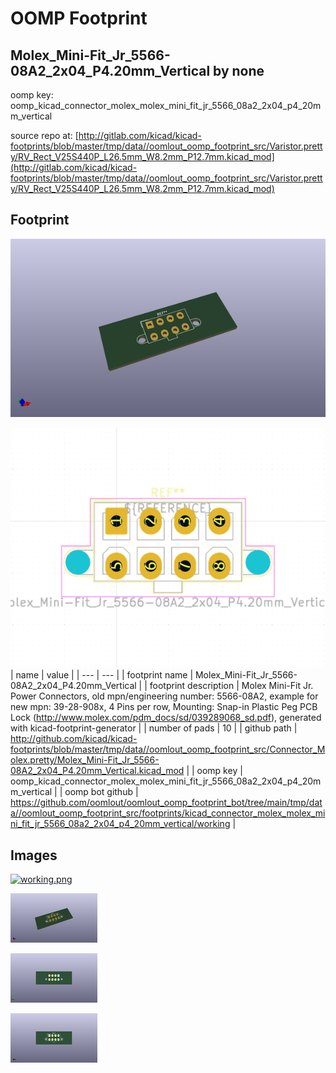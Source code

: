 # OOMP Footprint  
## Molex_Mini-Fit_Jr_5566-08A2_2x04_P4.20mm_Vertical  by none  
  
oomp key: oomp_kicad_connector_molex_molex_mini_fit_jr_5566_08a2_2x04_p4_20mm_vertical  
  
source repo at: [http://gitlab.com/kicad/kicad-footprints/blob/master/tmp/data//oomlout_oomp_footprint_src/Varistor.pretty/RV_Rect_V25S440P_L26.5mm_W8.2mm_P12.7mm.kicad_mod](http://gitlab.com/kicad/kicad-footprints/blob/master/tmp/data//oomlout_oomp_footprint_src/Varistor.pretty/RV_Rect_V25S440P_L26.5mm_W8.2mm_P12.7mm.kicad_mod)  
## Footprint  
  
[![working_kicad_pcb_3d.png](working_kicad_pcb_3d_600.png)](working_kicad_pcb_3d.png)  
  
[![working.png](working_600.png)](working.png)  
| name | value | 
| --- | --- | 
| footprint name | Molex_Mini-Fit_Jr_5566-08A2_2x04_P4.20mm_Vertical | 
| footprint description | Molex Mini-Fit Jr. Power Connectors, old mpn/engineering number: 5566-08A2, example for new mpn: 39-28-908x, 4 Pins per row, Mounting: Snap-in Plastic Peg PCB Lock (http://www.molex.com/pdm_docs/sd/039289068_sd.pdf), generated with kicad-footprint-generator | 
| number of pads | 10 | 
| github path | http://github.com/kicad/kicad-footprints/blob/master/tmp/data//oomlout_oomp_footprint_src/Connector_Molex.pretty/Molex_Mini-Fit_Jr_5566-08A2_2x04_P4.20mm_Vertical.kicad_mod | 
| oomp key | oomp_kicad_connector_molex_molex_mini_fit_jr_5566_08a2_2x04_p4_20mm_vertical | 
| oomp bot github | https://github.com/oomlout/oomlout_oomp_footprint_bot/tree/main/tmp/data//oomlout_oomp_footprint_src/footprints/kicad_connector_molex_molex_mini_fit_jr_5566_08a2_2x04_p4_20mm_vertical/working | 
## Images  
  
[![working.png](working_140.png)](working.png)  
  
[![working_kicad_pcb_3d.png](working_kicad_pcb_3d_140.png)](working_kicad_pcb_3d.png)  
  
[![working_kicad_pcb_3d_back.png](working_kicad_pcb_3d_back_140.png)](working_kicad_pcb_3d_back.png)  
  
[![working_kicad_pcb_3d_front.png](working_kicad_pcb_3d_front_140.png)](working_kicad_pcb_3d_front.png)  
